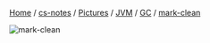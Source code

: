 [Home](https://mengxianbin.github.io) /
[cs-notes](https://mengxianbin.github.io/cs-notes/site) /
[Pictures](https://mengxianbin.github.io/cs-notes/site/Pictures) /
[JVM](https://mengxianbin.github.io/cs-notes/site/Pictures/JVM) /
[GC](https://mengxianbin.github.io/cs-notes/site/Pictures/JVM/GC) /
[mark-clean](https://mengxianbin.github.io/cs-notes/site/Pictures/JVM/GC/mark-clean)

![mark-clean](https://mengxianbin.github.io/cs-notes/./Pictures/JVM/GC/mark-clean.gif)
